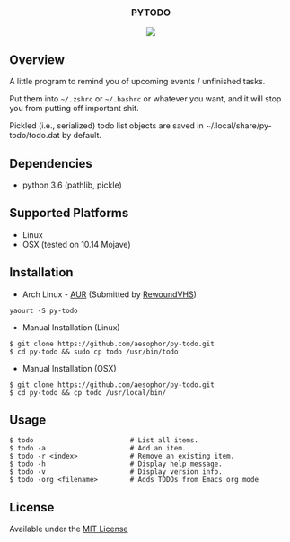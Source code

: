 
<div align="center">
<h3>PYTODO</h3>
<img src="https://github.com/aesophor/py-todo/raw/master/assets/scrot.png">

</div>

## Overview
A little program to remind you of upcoming events / unfinished tasks.

Put them into `~/.zshrc` or `~/.bashrc` or whatever you want, and it will stop you from
putting off important shit.

Pickled (i.e., serialized) todo list objects are saved in ~/.local/share/py-todo/todo.dat by default.


## Dependencies
* python 3.6 (pathlib, pickle)

## Supported Platforms
* Linux
* OSX (tested on 10.14 Mojave)

## Installation
* Arch Linux - [AUR](https://aur.archlinux.org/packages/py-todo) (Submitted by [RewoundVHS](https://github.com/RewoundVHS))
```
yaourt -S py-todo
```

* Manual Installation (Linux)
```
$ git clone https://github.com/aesophor/py-todo.git
$ cd py-todo && sudo cp todo /usr/bin/todo
```

* Manual Installation (OSX)
```
$ git clone https://github.com/aesophor/py-todo.git
$ cd py-todo && cp todo /usr/local/bin/
```

## Usage
```
$ todo                        # List all items.
$ todo -a                     # Add an item.
$ todo -r <index>             # Remove an existing item.
$ todo -h                     # Display help message.
$ todo -v                     # Display version info.
$ todo -org <filename>        # Adds TODOs from Emacs org mode
```

## License
Available under the [MIT License](https://github.com/aesophor/py-todo/blob/master/LICENSE)


